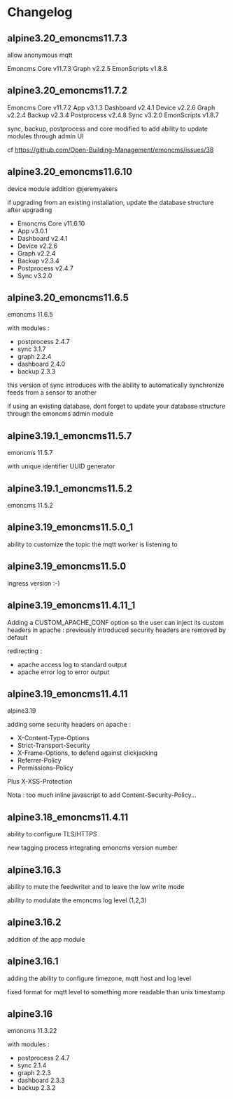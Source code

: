 # Changelog

## alpine3.20_emoncms11.7.3

allow anonymous mqtt

Emoncms Core v11.7.3
Graph v2.2.5
EmonScripts v1.8.8

## alpine3.20_emoncms11.7.2

Emoncms Core v11.7.2
App v3.1.3
Dashboard v2.4.1
Device v2.2.6
Graph v2.2.4
Backup v2.3.4
Postprocess v2.4.8
Sync v3.2.0
EmonScripts v1.8.7

sync, backup, postprocess and core modified to add ability to update modules through admin UI

cf https://github.com/Open-Building-Management/emoncms/issues/38

## alpine3.20_emoncms11.6.10

device module addition @jeremyakers

if upgrading from an existing installation, update the database structure after upgrading

- Emoncms Core v11.6.10
- App v3.0.1
- Dashboard v2.4.1
- Device v2.2.6
- Graph v2.2.4
- Backup v2.3.4
- Postprocess v2.4.7
- Sync v3.2.0

## alpine3.20_emoncms11.6.5

emoncms 11.6.5

with modules :

- postprocess 2.4.7
- sync 3.1.7
- graph 2.2.4
- dashboard 2.4.0
- backup 2.3.3

this version of sync introduces with the ability to automatically synchronize feeds from a sensor to another

if using an existing database, dont forget to update your database structure through the emoncms admin module

## alpine3.19.1_emoncms11.5.7

emoncms 11.5.7

with unique identifier UUID generator

## alpine3.19.1_emoncms11.5.2

emoncms 11.5.2

## alpine3.19_emoncms11.5.0_1

ability to customize the topic the mqtt worker is listening to

## alpine3.19_emoncms11.5.0

ingress version :-)

## alpine3.19_emoncms11.4.11_1

Adding a CUSTOM_APACHE_CONF option so the user can inject its custom headers in apache :
previously introduced security headers are removed by default

redirecting :

- apache access log to standard output
- apache error log to error output

## alpine3.19_emoncms11.4.11

alpine3.19

adding some security headers on apache :

- X-Content-Type-Options
- Strict-Transport-Security
- X-Frame-Options, to defend against clickjacking
- Referrer-Policy
- Permissions-Policy

Plus X-XSS-Protection

Nota : too much inline javascript to add Content-Security-Policy...

## alpine3.18_emoncms11.4.11

ability to configure TLS/HTTPS

new tagging process integrating emoncms version number

## alpine3.16.3

ability to mute the feedwriter and to leave the low write mode

ability to modulate the emoncms log level (1,2,3)

## alpine3.16.2

addition of the app module

## alpine3.16.1

adding the ability to configure timezone, mqtt host and log level

fixed format for mqtt level to something more readable than unix timestamp

## alpine3.16

emoncms 11.3.22

with modules :

- postprocess 2.4.7
- sync 2.1.4
- graph 2.2.3
- dashboard 2.3.3
- backup 2.3.2
